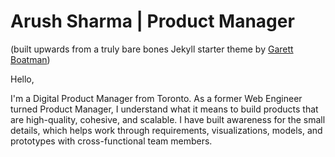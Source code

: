 # Arush Sharma | Product Manager
(built upwards from a truly bare bones Jekyll starter theme by [Garett Boatman](https://garrettboatman.com/))


Hello,

I'm a Digital Product Manager from Toronto. As a former Web Engineer turned Product Manager, I understand what it means to build products that are high-quality, cohesive, and scalable. I have built awareness for the small details, which helps work through requirements, visualizations, models, and prototypes with cross-functional team members. 
